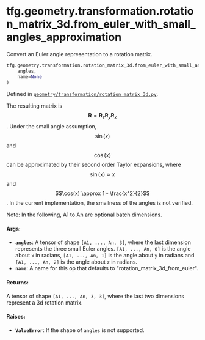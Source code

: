 <div itemscope itemtype="http://developers.google.com/ReferenceObject">
<meta itemprop="name" content="tfg.geometry.transformation.rotation_matrix_3d.from_euler_with_small_angles_approximation" />
<meta itemprop="path" content="Stable" />
</div>

# tfg.geometry.transformation.rotation_matrix_3d.from_euler_with_small_angles_approximation

Convert an Euler angle representation to a rotation matrix.

``` python
tfg.geometry.transformation.rotation_matrix_3d.from_euler_with_small_angles_approximation(
    angles,
    name=None
)
```



Defined in [`geometry/transformation/rotation_matrix_3d.py`](https://github.com/tensorflow/agents/tree/master/tensorflow_graphics/geometry/transformation/rotation_matrix_3d.py).

<!-- Placeholder for "Used in" -->

The resulting matrix is $$\mathbf{R} = \mathbf{R}_z\mathbf{R}_y\mathbf{R}_x$$.
Under the small angle assumption, $$\sin(x)$$ and $$\cos(x)$$ can be
approximated by their second order Taylor expansions, where
$$\sin(x) \approx x$$ and $$\cos(x) \approx 1 - \frac{x^2}{2}$$.
In the current implementation, the smallness of the angles is not verified.

Note:
  In the following, A1 to An are optional batch dimensions.

#### Args:

* <b>`angles`</b>: A tensor of shape `[A1, ..., An, 3]`, where the last dimension
    represents the three small Euler angles. `[A1, ..., An, 0]` is the angle
    about `x` in radians, `[A1, ..., An, 1]` is the angle about `y` in radians
    and `[A1, ..., An, 2]` is the angle about `z` in radians.
* <b>`name`</b>: A name for this op that defaults to "rotation_matrix_3d_from_euler".


#### Returns:

A tensor of shape `[A1, ..., An, 3, 3]`, where the last two dimensions
represent a 3d rotation matrix.


#### Raises:

* <b>`ValueError`</b>: If the shape of `angles` is not supported.